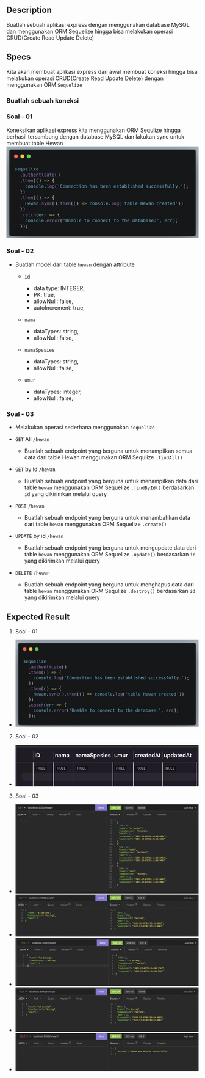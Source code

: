 ## Description
Buatlah sebuah aplikasi express dengan menggunakan database MySQL dan menggunakan ORM Sequelize hingga bisa melakukan operasi CRUD(Create Read Update Delete)

## Specs
Kita akan membuat aplikasi express dari awal membuat koneksi hingga bisa melakukan operasi CRUD(Create Read Update Delete) dengan menggunakan ORM `Sequelize`

### Buatlah sebuah koneksi 
### Soal - 01 

Koneksikan aplikasi express kita menggunakan ORM Sequlize hingga berhasil tersambung dengan database MySQL dan lakukan sync untuk membuat table Hewan
![sequelize connect](./sequelize-connect.png)

### Soal - 02

- Buatlah model dari table `hewan` dengan attribute
  - `id`
    - data type: INTEGER,
    - PK: true,
    - allowNull: false,
    - autoIncrement: true,
  
  - `nama`
    - dataTypes: string,
    - allowNull: false,
  
  - `namaSpesies`
    - dataTypes: string,
    - allowNull: false,
  
  - `umur`
    - dataTypes: integer,
    - allowNull: false,

### Soal - 03    
- Melakukan operasi sederhana menggunakan `sequelize`

- `GET` All `/hewan`
  - Buatlah sebuah endpoint yang berguna untuk menampilkan semua data dari table Hewan menggunakan ORM Sequlize `.findAll()`

- `GET` by id `/hewan`
  - Buatlah sebuah endpoint yang berguna untuk menampilkan data dari table `hewan` menggunakan ORM Sequelize `.findById()` berdasarkan  `id` yang dikirimkan melalui query

- `POST` `/hewan`
  - Buatlah sebuah endpoint yang berguna untuk menambahkan data dari table `hewan` menggunakan ORM Sequelize `.create()`
  
- `UPDATE` by id `/hewan`
  - Buatlah sebuah endpoint yang berguna untuk mengupdate data dari table `hewan` menggunakan ORM Sequelize `.update()` berdasarkan  `id` yang dikirimkan melalui query
  
- `DELETE` `/hewan`
  - Buatlah sebuah endpoint yang berguna untuk menghapus data dari table `hewan` menggunakan ORM Sequlize `.destroy()` berdasarkan  `id` yang dikirimkan melalui query


## Expected Result
1. Soal - 01

  - ![sequelize connect](./sequelize-connect.png)

2. Soal - 02

  - ![table mysql](./tablemysql.png)

3. Soal - 03

  - ![getall](./getall.png)
  - ![getbyID](./getbyid.png)
  - ![post](./post.png)
  - ![put](./put.png)
  - ![delete](./delete.png)